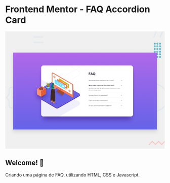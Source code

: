# Frontend Mentor - FAQ Accordion Card

![Design preview for the FAQ Accordion Card coding challenge](./design/desktop-preview.jpg)

## Welcome! 👋

Criando uma página de FAQ, utilizando HTML, CSS e Javascript. 
